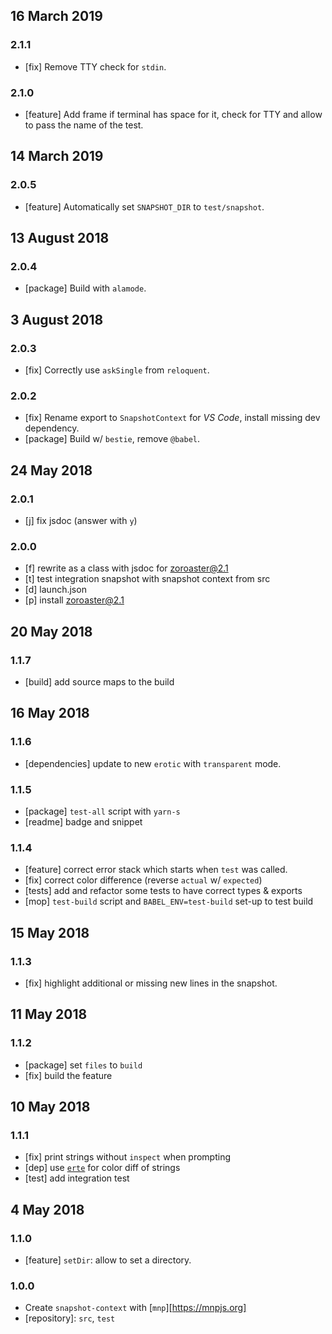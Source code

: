 ## 16 March 2019

### 2.1.1

- [fix] Remove TTY check for `stdin`.

### 2.1.0

- [feature] Add frame if terminal has space for it, check for TTY and allow to pass the name of the test.

## 14 March 2019

### 2.0.5

- [feature] Automatically set `SNAPSHOT_DIR` to `test/snapshot`.

## 13 August 2018

### 2.0.4

- [package] Build with `alamode`.

## 3 August 2018

### 2.0.3

- [fix] Correctly use `askSingle` from `reloquent`.

### 2.0.2

- [fix] Rename export to `SnapshotContext` for _VS Code_, install missing dev dependency.
- [package] Build w/ `bestie`, remove `@babel`.

## 24 May 2018

### 2.0.1

- [j] fix jsdoc (answer with `y`)

### 2.0.0

- [f] rewrite as a class with jsdoc for zoroaster@2.1
- [t] test integration snapshot with snapshot context from src
- [d] launch.json
- [p] install zoroaster@2.1

## 20 May 2018

### 1.1.7

- [build] add source maps to the build

## 16 May 2018

### 1.1.6

- [dependencies] update to new `erotic` with `transparent` mode.

### 1.1.5

- [package] `test-all` script with `yarn-s`
- [readme] badge and snippet

### 1.1.4

- [feature] correct error stack which starts when `test` was called.
- [fix] correct color difference (reverse `actual` w/ `expected`)
- [tests] add and refactor some tests to have correct types & exports
- [mop] `test-build` script and `BABEL_ENV=test-build` set-up to test build

## 15 May 2018

### 1.1.3

- [fix] highlight additional or missing new lines in the snapshot.

## 11 May 2018

### 1.1.2

- [package] set `files` to `build`
- [fix] build the feature

## 10 May 2018

### 1.1.1

- [fix] print strings without `inspect` when prompting
- [dep] use [`erte`](https://artdeco.bz/erte) for color diff of strings
- [test] add integration test

## 4 May 2018

### 1.1.0

- [feature] `setDir`: allow to set a directory.

### 1.0.0

- Create `snapshot-context` with [`mnp`][https://mnpjs.org]
- [repository]: `src`, `test`
